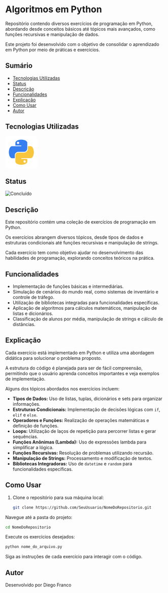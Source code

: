 # Algoritmos em Python

Repositório contendo diversos exercícios de programação em Python, abordando desde conceitos básicos até tópicos mais avançados, como funções recursivas e manipulação de dados.

Este projeto foi desenvolvido com o objetivo de consolidar o aprendizado em Python por meio de práticas e exercícios.

## Sumário

- [Tecnologias Utilizadas](#tecnologias-utilizadas)
- [Status](#status)
- [Descrição](#descrição)
- [Funcionalidades](#funcionalidades)
- [Explicação](#explicação)
- [Como Usar](#como-usar)
- [Autor](#autor)

## Tecnologias Utilizadas

<div style="display: flex; flex-direction: row;">
  <div style="margin-right: 20px; display: flex; justify-content: flex-start;">
    <img src="img/python.png" alt="Logo Python" width="100"/>
  </div>
</div>

## Status

![Concluído](http://img.shields.io/static/v1?label=STATUS&message=CONCLUIDO&color=GREEN&style=for-the-badge)

## Descrição

Este repositório contém uma coleção de exercícios de programação em Python.

Os exercícios abrangem diversos tópicos, desde tipos de dados e estruturas condicionais até funções recursivas e manipulação de strings.

Cada exercício tem como objetivo ajudar no desenvolvimento das habilidades de programação, explorando conceitos teóricos na prática.

## Funcionalidades

- Implementação de funções básicas e intermediárias.
- Simulação de cenários do mundo real, como sistemas de inventário e controle de tráfego.
- Utilização de bibliotecas integradas para funcionalidades específicas.
- Aplicação de algoritmos para cálculos matemáticos, manipulação de listas e dicionários.
- Classificação de alunos por média, manipulação de strings e cálculo de distâncias.

## Explicação

Cada exercício está implementado em Python e utiliza uma abordagem didática para solucionar o problema proposto.

A estrutura do código é planejada para ser de fácil compreensão, permitindo que o usuário aprenda conceitos importantes e veja exemplos de implementação.

Alguns dos tópicos abordados nos exercícios incluem:

- **Tipos de Dados:** Uso de listas, tuplas, dicionários e sets para organizar informações.
- **Estruturas Condicionais:** Implementação de decisões lógicas com `if`, `elif` e `else`.
- **Operadores e Funções:** Realização de operações matemáticas e definição de funções.
- **Loops:** Utilização de laços de repetição para percorrer listas e gerar sequências.
- **Funções Anônimas (Lambda):** Uso de expressões lambda para simplificar a lógica.
- **Funções Recursivas:** Resolução de problemas utilizando recursão.
- **Manipulação de Strings:** Processamento e modificação de textos.
- **Bibliotecas Integradoras:** Uso de `datetime` e `random` para funcionalidades específicas.

## Como Usar

1. Clone o repositório para sua máquina local:
   ```bash
   git clone https://github.com/SeuUsuario/NomeDoRepositorio.git
   ```

Navegue até a pasta do projeto:

```bash
cd NomeDoRepositorio
```

Execute os exercícios desejados:

```bash
python nome_do_arquivo.py
```

Siga as instruções de cada exercício para interagir com o código.

## Autor

Desenvolvido por Diego Franco

